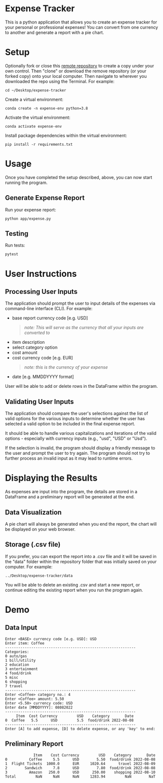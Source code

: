 # Expense Tracker

This is a python application that allows you to create an expense tracker for your personal or professional expenses! You can convert from one currency to another and generate a report with a pie chart.

# Setup 

Optionally fork or close this [remote repository](https://github.com/gl2486/expense-tracker) to create a copy under your own control. Then "clone" or download the remove repository (or your forked copy) onto your local computer. Then navigate to wherever you downloaded the repo using the Terminal. For example:

```
cd ~/Desktop/expense-tracker
```

Create a virtual environment:

```
conda create -n expense-env python=3.8
```

Activate the virtual environment:
```
conda activate expense-env
```
Install package dependencies within the virtual environment:

```
pip install -r requirements.txt
```


# Usage
Once you have completed the setup described, above, you can now start running the program.

## Generate Expense Report

Run your expense report:

```
python app/expense.py
```

## Testing
Run tests:
```
pytest
```

# User Instructions

## Processing User Inputs
The application should prompt the user to input details of the expenses via command-line interface (CLI). For example:
+ base report currency code [e.g. USD]
  > *note: This will serve as the currency that all your inputs are converted to*
+ item description
+ select category option
+ cost amount
+ cost currency code [e.g. EUR]
  > *note: this is the currency of your expense*
+ date [e.g. MMDDYYYY format]

User will be able to add or delete rows in the DataFrame within the program.

## Validating User Inputs
The application should compare the user's selections against the list of valid options for the various inputs to determine whether the user has selected a valid option to be included in the final expense report.

It should be able to handle various capitalizations and iterations of the valid options - especially with currency inputs (e.g., "usd", "USD" or "Usd").

If the selection is invalid, the program should display a friendly message to the user and prompt the user to try again. The program should not try to further process an invalid input as it may lead to runtime errors.

# Displaying the Results
As expenses are input into the program, the details are stored in a DataFrame and a preliminary report will be generated at the end.

## Data Visualization
A pie chart will always be generated when you end the report, the chart will be displayed on your web browser.

## Storage (.csv file)
If you prefer, you can export the report into a .csv file and it will be saved in the "data" folder within the repository folder that was initially saved on your computer. For example:

```
../Desktop/expense-tracker/data
```
You will be able to delete an existing .csv and start a new report, or continue editing the existing report when you run the program again.


# Demo

## Data Input
```
Enter <BASE> currency code [e.g. USD]: USD
Enter item: Coffee
------------------------------------------------------------
Categories:
0 auto/gas
1 bill/utility
2 education
3 entertainment
4 food/drink
5 misc
6 shopping
7 travel
------------------------------------------------------------
Enter <Coffee> category no.: 4
Enter <Coffee> amount: 5.50
Enter <5.50> currency code: USD
Enter date [MMDDYYYY]: 08082022
------------------------------------------------------------
     Item  Cost Currency         USD    Category       Date
0  Coffee   5.5      USD         5.5  food/drink 2022-08-08
------------------------------------------------------------
Enter [A] to add expense, [D] to delete expense, or any 'key' to end:
```
## Preliminary Report

```
             Item    Cost Currency         USD    Category       Date
0          Coffee     5.5      USD        5.50  food/drink 2022-08-08
1  Flight Tickets  1000.0      EUR     1020.64      travel 2022-08-09
2        Sandwich     7.8      USD        7.80  food/drink 2022-08-08
3          Amazon   250.0      USD      250.00    shopping 2022-08-10
Total         NaN     NaN      NaN     1283.94         NaN        NaT

```


